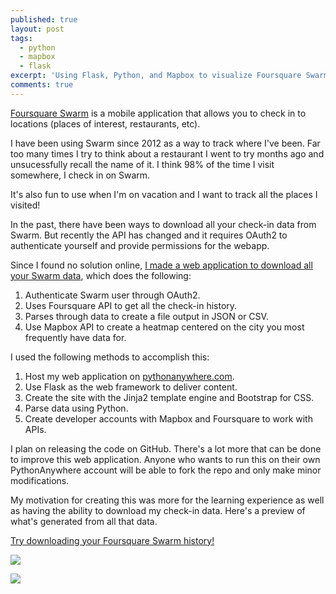 ```yaml
---
published: true
layout: post
tags:
  - python
  - mapbox
  - flask
excerpt: 'Using Flask, Python, and Mapbox to visualize Foursquare Swarm check-in data.'
comments: true
---
```

[Foursquare Swarm](https://www.swarmapp.com/) is a mobile application that allows you to check in to locations (places of interest, restaurants, etc). 

I have been using Swarm since 2012 as a way to track where I've been. Far too many times I try to think about a restaurant I went to try months ago and unsucessfully recall the name of it. I think 98% of the time I visit somewhere, I check in on Swarm. 

It's also fun to use when I'm on vacation and I want to track all the places I visited! 

In the past, there have been ways to download all your check-in data from Swarm. But recently the API has changed and it requires OAuth2 to authenticate yourself and provide permissions for the webapp. 

Since I found no solution online, [I made a web application to download all your Swarm data](https://dareneiri.pythonanywhere.com/), which does the following: 
1. Authenticate Swarm user through OAuth2.
2. Uses Foursquare API to get all the check-in history.
3. Parses through data to create a file output in JSON or CSV. 
4. Use Mapbox API to create a heatmap centered on the city you most frequently have data for. 

I used the following methods to accomplish this: 
1. Host my web application on [pythonanywhere.com](https://www.pythonanywhere.com). 
2. Use Flask as the web framework to deliver content. 
3. Create the site with the Jinja2 template engine and Bootstrap for CSS.
4. Parse data using Python. 
5. Create developer accounts with Mapbox and Foursquare to work with APIs. 

I plan on releasing the code on GitHub. There's a lot more that can be done to improve this web application. Anyone who wants to run this on their own PythonAnywhere account will be able to fork the repo and only make minor modifications. 

My motivation for creating this was more for the learning experience as well as having the ability to download my check-in data. Here's a preview of what's generated from all that data. 

[Try downloading your Foursquare Swarm history!](https://dareneiri.pythonanywhere.com/)



![]({{site.baseurl}}/images/preview.png)

![]({{site.baseurl}}/images/preview1.png)
